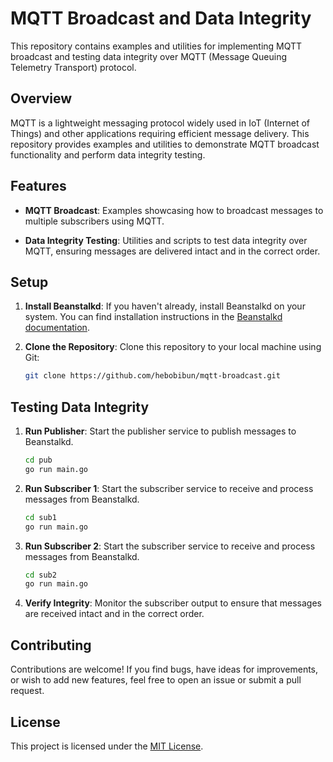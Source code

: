 # MQTT Broadcast and Data Integrity

This repository contains examples and utilities for implementing MQTT broadcast and testing data integrity over MQTT (Message Queuing Telemetry Transport) protocol.

## Overview

MQTT is a lightweight messaging protocol widely used in IoT (Internet of Things) and other applications requiring efficient message delivery. This repository provides examples and utilities to demonstrate MQTT broadcast functionality and perform data integrity testing.

## Features

- **MQTT Broadcast**: Examples showcasing how to broadcast messages to multiple subscribers using MQTT.
  
- **Data Integrity Testing**: Utilities and scripts to test data integrity over MQTT, ensuring messages are delivered intact and in the correct order.

## Setup

1. **Install Beanstalkd**: If you haven't already, install Beanstalkd on your system. You can find installation instructions in the [Beanstalkd documentation](https://beanstalkd.github.io/download.html).

2. **Clone the Repository**: Clone this repository to your local machine using Git:

    ```bash
    git clone https://github.com/hebobibun/mqtt-broadcast.git
    ```

## Testing Data Integrity

1. **Run Publisher**: Start the publisher service to publish messages to Beanstalkd.

    ```bash
    cd pub
    go run main.go
    ```

2. **Run Subscriber 1**: Start the subscriber service to receive and process messages from Beanstalkd.

    ```bash
    cd sub1
    go run main.go
    ```

3. **Run Subscriber 2**: Start the subscriber service to receive and process messages from Beanstalkd.

    ```bash
    cd sub2
    go run main.go
    ```


4. **Verify Integrity**: Monitor the subscriber output to ensure that messages are received intact and in the correct order.

## Contributing

Contributions are welcome! If you find bugs, have ideas for improvements, or wish to add new features, feel free to open an issue or submit a pull request.

## License

This project is licensed under the [MIT License](LICENSE).
